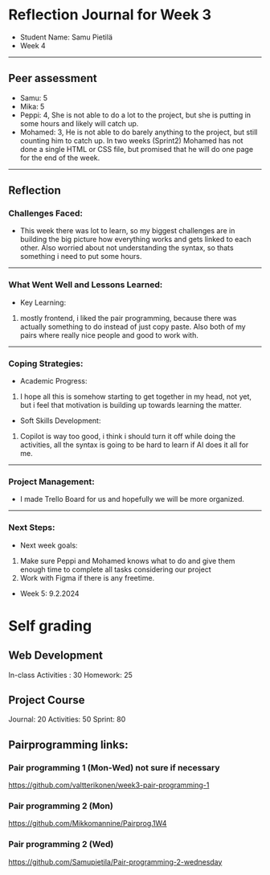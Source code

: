 # Reflection Journal for Week 3

- Student Name: Samu Pietilä
- Week 4

---

## Peer assessment

- Samu: 5
- Mika: 5
- Peppi: 4, She is not able to do a lot to the project, but she is putting in some hours and likely will catch up.
- Mohamed: 3, He is not able to do barely anything to the project, but still counting him to catch up. In two weeks (Sprint2) Mohamed has not done a single HTML or CSS file, but promised that he will do one page for the end of the week.

---

## Reflection

### Challenges Faced:

- This week there was lot to learn, so my biggest challenges are in building the big picture how everything works and gets linked to each other. Also worried about not understanding the syntax, so thats something i need to put some hours.

---

### What Went Well and Lessons Learned:

- Key Learning:

1. mostly frontend, i liked the pair programming, because there was actually something to do instead of just copy paste. Also both of my pairs where really nice people and good to work with.

---

### Coping Strategies:

- Academic Progress:

1. I hope all this is somehow starting to get together in my head, not yet, but i feel that motivation is building up towards learning the matter.

- Soft Skills Development:

1.  Copilot is way too good, i think i should turn it off while doing the activities, all the syntax is going to be hard to learn if AI does it all for me.

---

### Project Management:

- I made Trello Board for us and hopefully we will be more organized.

---

### Next Steps:

- Next week goals:

1. Make sure Peppi and Mohamed knows what to do and give them enough time to complete all tasks considering our project
2. Work with Figma if there is any freetime.

- Week 5: 9.2.2024

# Self grading

## Web Development

In-class Activities : 30
Homework: 25

## Project Course

Journal: 20
Activities: 50
Sprint: 80

## Pairprogramming links:

### Pair programming 1 (Mon-Wed) not sure if necessary

https://github.com/valtterikonen/week3-pair-programming-1

### Pair programming 2 (Mon)

https://github.com/Mikkomannine/Pairprog.1W4

### Pair programming 2 (Wed)

https://github.com/Samupietila/Pair-programming-2-wednesday
